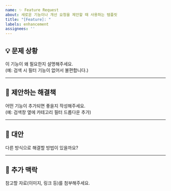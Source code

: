 ```yaml
---
name: ✨ Feature Request
about: 새로운 기능이나 개선 요청을 제안할 때 사용하는 템플릿
title: "[Feature]: "
labels: enhancement
assignees: ''
---
```


## 💡 문제 상황
이 기능이 왜 필요한지 설명해주세요.  
(예: 검색 시 필터 기능이 없어서 불편합니다.)

---

## 🚀 제안하는 해결책
어떤 기능이 추가되면 좋을지 작성해주세요.  
(예: 검색창 옆에 카테고리 필터 드롭다운 추가)

---

## 🔀 대안
다른 방식으로 해결할 방법이 있을까요?

---

## 📎 추가 맥락
참고할 자료(이미지, 링크 등)를 첨부해주세요.

